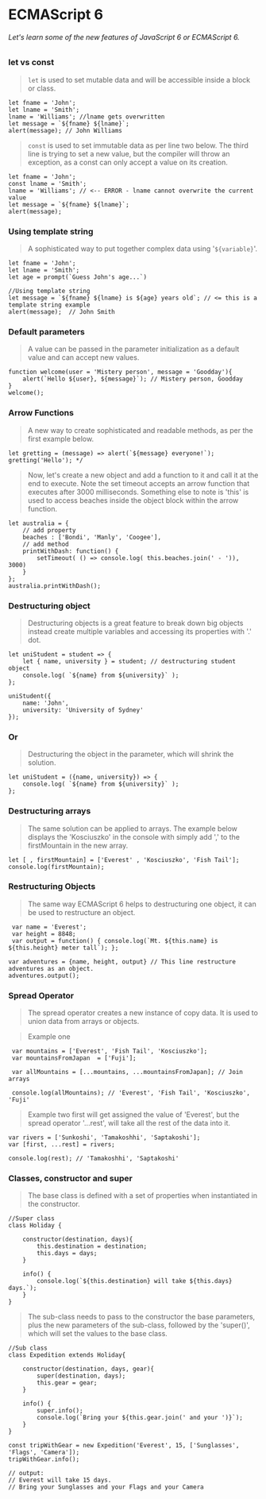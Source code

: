 # ECMAScript 6


###### Let's learn some of the new features of JavaScript 6 or ECMAScript 6.

### let vs const
> `let` is used to set mutable data and will be accessible inside a block or class.
```
let fname = 'John';
let lname = 'Smith'; 
lname = 'Williams'; //lname gets overwritten
let message = `${fname} ${lname}`;
alert(message); // John Williams
```
> `const` is used to set immutable data as per line two below. The third line is trying to set a new value, but the compiler will throw an exception, as a const can only accept a value on its creation.
```
let fname = 'John';
const lname = 'Smith'; 
lname = 'Williams'; // <-- ERROR - lname cannot overwrite the current value 
let message = `${fname} ${lname}`;
alert(message); 
```

### Using template string

> A sophisticated way to put together complex data using '`${variable}`'.

```
let fname = 'John';
let lname = 'Smith';
let age = prompt(`Guess John's age...`)

//Using template string
let message = `${fname} ${lname} is ${age} years old`; // <= this is a template string example
alert(message);  // John Smith
```

### Default parameters 

> A value can be passed in the parameter initialization as a default value and can accept new values.

```
function welcome(user = 'Mistery person', message = 'Goodday'){
    alert(`Hello ${user}, ${message}`); // Mistery person, Goodday
}
welcome();
```

### Arrow Functions 

> A new way to create sophisticated and readable methods, as per the first example below.

```
let gretting = (message) => alert(`${message} everyone!`);
gretting('Hello'); */
```
> Now, let's create a new object and add a function to it and call it at the end to execute. Note the set timeout accepts an arrow function that executes after 3000 milliseconds.
Something else to note is 'this' is used to access beaches inside the object block within the arrow function.
```
let australia = {
    // add property
    beaches : ['Bondi', 'Manly', 'Coogee'],
    // add method
    printWithDash: function() {
        setTimeout( () => console.log( this.beaches.join(' - ')), 3000)
    }
};
australia.printWithDash();
```

### Destructuring object

> Destructuring objects is a great feature to break down big objects instead create multiple variables and accessing its properties with '.' dot.

```
let uniStudent = student => {
    let { name, university } = student; // destructuring student object
    console.log( `${name} from ${university}` );
};

uniStudent({
    name: 'John',
    university: 'University of Sydney'
});
```
### Or
> Destructuring the object in the parameter, which will shrink the solution.
```
let uniStudent = ({name, university}) => {
    console.log( `${name} from ${university}` );
};
```

### Destructuring arrays

> The same solution can be applied to arrays. The example below displays the 'Kosciuszko' in the console with simply add ',' to the firstMountain in the new array.

```
let [ , firstMountain] = ['Everest' , 'Kosciuszko', 'Fish Tail'];
console.log(firstMountain);
```

### Restructuring Objects

> The same way ECMAScript 6 helps to destructuring one object, it can be used to restructure an object.

```
 var name = 'Everest';
 var height = 8848;
 var output = function() { console.log(`Mt. ${this.name} is ${this.height} meter tall`); };
  
var adventures = {name, height, output} // This line restructure adventures as an object.
adventures.output();
```

### Spread Operator

> The spread operator creates a new instance of copy data. It is used to union data from arrays or objects.
 
> Example one
```
 var mountains = ['Everest', 'Fish Tail', 'Kosciuszko'];
 var mountainsFromJapan  = ['Fuji'];

 var allMountains = [...mountains, ...mountainsFromJapan]; // Join arrays
 
 console.log(allMountains); // 'Everest', 'Fish Tail', 'Kosciuszko', 'Fuji'
```
> Example two first will get assigned the value of 'Everest', but the spread operator '...rest', will take all the rest of the data into it.
 ```
 var rivers = ['Sunkoshi', 'Tamakoshhi', 'Saptakoshi'];
 var [first, ...rest] = rivers;

 console.log(rest); // 'Tamakoshhi', 'Saptakoshi'
```

### Classes, constructor and super

> The base class is defined with a set of properties when instantiated in the constructor.

```
//Super class
class Holiday {

    constructor(destination, days){
        this.destination = destination;
        this.days = days;
    }

    info() {
        console.log(`${this.destination} will take ${this.days} days.`);
    }
}
```
> The sub-class needs to pass to the constructor the base parameters, plus the new parameters of the sub-class, followed by the 'super()', which will set the values to the base class.
```
//Sub class
class Expedition extends Holiday{

    constructor(destination, days, gear){
        super(destination, days);
        this.gear = gear;
    }

    info() {
        super.info();
        console.log(`Bring your ${this.gear.join(' and your ')}`);
    }
}
```
```
const tripWithGear = new Expedition('Everest', 15, ['Sunglasses', 'Flags', 'Camera']);
tripWithGear.info();

// output:
// Everest will take 15 days.
// Bring your Sunglasses and your Flags and your Camera

```

